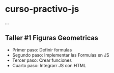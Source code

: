 # curso-practivo-js
...
## Taller #1 Figuras Geometricas

- Primer paso: Definir formulas
- Segundo paso: Implementar las Formulas en JS
- Tercer paso: Crear funciones
- Cuarto paso: Integrarr JS con HTML


